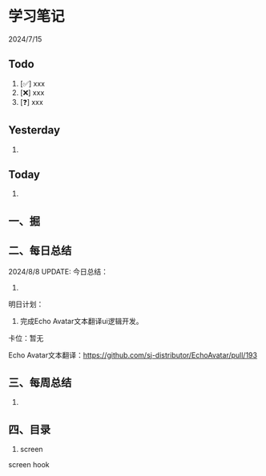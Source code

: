 # 学习笔记

2024/7/15



## Todo

1. [✅] xxx
2. [❌] xxx
3. [❓] xxx



## Yesterday

1. 




## Today

1. 



## 一、掘





## 二、每日总结

2024/8/8 UPDATE: 今日总结：

1. 



明日计划：

1. 完成Echo Avatar文本翻译ui逻辑开发。



卡位：暂无

Echo Avatar文本翻译：https://github.com/sj-distributor/EchoAvatar/pull/193



## 三、每周总结

1. 




## 四、目录

1. screen



screen hook
